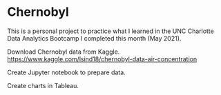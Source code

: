 # Chernobyl

This is a personal project to practice what I learned in the UNC Charlotte Data Analytics Bootcamp I completed this month (May 2021). 

Download Chernobyl data from Kaggle. https://www.kaggle.com/lsind18/chernobyl-data-air-concentration

Create Jupyter notebook to prepare data.

Create charts in Tableau.
